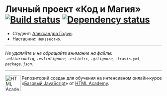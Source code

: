 # Личный проект «Код и Магия» [![Build status][travis-image]][travis-url] [![Dependency status][dependency-image]][dependency-url]

* Студент: [Александра Годун](https://up.htmlacademy.ru/javascript/5/user/30917).
* Наставник: `Неизвестно`.

---

_Не удаляйте и не обращайте внимание на файлы:_<br>
_`.editorconfig`, `.eslintignore`, `.eslintrc`, `.gitignore`, `.travis.yml`, `package.json`._

---

<a href="https://htmlacademy.ru/intensive/javascript"><img align="left" width="50" height="50" title="HTML Academy" src="https://up.htmlacademy.ru/static/img/intensive/javascript/logo-for-github.svg"></a>

Репозиторий создан для обучения на интенсивном онлайн‑курсе «[Базовый JavaScript](https://htmlacademy.ru/intensive/javascript)» от [HTML Academy](https://htmlacademy.ru).

[travis-image]: https://travis-ci.org/htmlacademy-javascript/30917-code-and-magick.svg?branch=master
[travis-url]: https://travis-ci.org/htmlacademy-javascript/30917-code-and-magick
[dependency-image]: https://david-dm.org/htmlacademy-javascript/30917-code-and-magick.svg?style=flat-square
[dependency-url]: https://david-dm.org/htmlacademy-javascript/30917-code-and-magick
